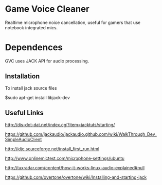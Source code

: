 Game Voice Cleaner
==================

Realtime microphone noice cancellation, useful for gamers that use notebook integrated mics.

Dependences
===========

GVC uses JACK API for audio processing.

Installation
------------

To install jack source files

$sudo apt-get install libjack-dev

Useful Links
------------

http://dis-dot-dat.net/index.cgi?item=jacktuts/starting/

https://github.com/jackaudio/jackaudio.github.com/wiki/WalkThrough_Dev_SimpleAudioClient

http://idjc.sourceforge.net/install_first_run.html

http://www.onlinemictest.com/microphone-settings/ubuntu

http://tuxradar.com/content/how-it-works-linux-audio-explained#null

https://github.com/overtone/overtone/wiki/Installing-and-starting-jack
